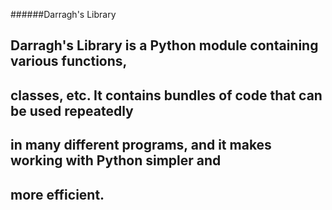 ######Darragh's Library

## Darragh's Library is a Python module containing various functions,
## classes, etc. It contains bundles of code that can be used repeatedly
## in many different programs, and it makes working with Python simpler and
## more efficient.